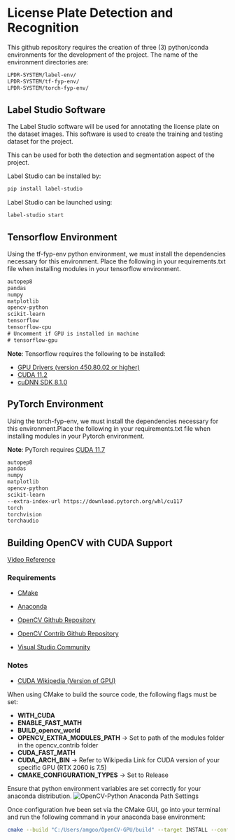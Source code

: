 # License Plate Detection and Recognition

This github repository requires the creation of three (3) python/conda environments for the development of the project.
The name of the environment directories are:

```bash
LPDR-SYSTEM/label-env/
LPDR-SYSTEM/tf-fyp-env/
LPDR-SYSTEM/torch-fyp-env/
```

## Label Studio Software

The Label Studio software will be used for annotating the license plate on the dataset images. This software is used to create the training and testing dataset for the project.

This can be used for both the detection and segmentation aspect of the project.

Label Studio can be installed by:

```bash
pip install label-studio
```

Label Studio can be launched using:

```bash
label-studio start
```

## Tensorflow Environment

Using the tf-fyp-env python environment, we must install the dependencies necessary for this environment. Place the following in your requirements.txt file when installing modules in your tensorflow environment.

```requirements.txt
autopep8
pandas
numpy
matplotlib
opencv-python
scikit-learn
tensorflow
tensorflow-cpu
# Uncomment if GPU is installed in machine
# tensorflow-gpu

```

**Note**: Tensorflow requires the following to be installed:

- [GPU Drivers (version 450.80.02 or higher)](https://www.nvidia.com/download/index.aspx?lang=en-us)
- [CUDA 11.2](https://developer.nvidia.com/cuda-toolkit-archive)
- [cuDNN SDK 8.1.0](https://developer.nvidia.com/cudnn)

## PyTorch Environment

Using the torch-fyp-env, we must install the dependencies necessary for this environment.Place the following in your requirements.txt file when installing modules in your Pytorch environment.

**Note**: PyTorch requires [CUDA 11.7](https://developer.nvidia.com/cuda-toolkit-archive)

```requirements.txt
autopep8
pandas
numpy
matplotlib
opencv-python
scikit-learn
--extra-index-url https://download.pytorch.org/whl/cu117
torch
torchvision
torchaudio
```

## Building OpenCV with CUDA Support

[Video Reference](https://www.youtube.com/watch?v=d8Jx6zO1yw0&t=306s)

### Requirements

- [CMake](https://cmake.org/download/)

- [Anaconda](https://www.anaconda.com/)

- [OpenCV Github Repository](https://github.com/opencv/opencv)

- [OpenCV Contrib Github Repository](https://github.com/opencv/opencv_contrib/tree/4.x)

- [Visual Studio Community](https://visualstudio.microsoft.com/thank-you-downloading-visual-studio/?sku=community&rel=16&utm_medium=microsoft&utm_campaign=download+from+relnotes&utm_content=vs2019ga+button)

### Notes

- [CUDA Wikipedia (Version of GPU)](https://en.wikipedia.org/wiki/CUDA)

When using CMake to build the source code, the following flags must be set:

- **WITH_CUDA**
- **ENABLE_FAST_MATH**
- **BUILD_opencv_world**
- **OPENCV_EXTRA_MODULES_PATH** -> Set to path of the modules folder in the opencv_contrib folder
- **CUDA_FAST_MATH**
- **CUDA_ARCH_BIN** -> Refer to Wikipedia Link for CUDA version of your specific GPU (RTX 2060 is 7.5)
- **CMAKE_CONFIGURATION_TYPES** -> Set to Release

Ensure that python environment variables are set correctly for your anaconda distribution.
![OpenCV-Python Anaconda Path Settings](https://i.postimg.cc/zXgQgQBz/Open-CV-Python-Cmake-Configs.png)

Once configuration hve been set via the CMake GUI, go into your terminal and run the following command in your anaconda base environment:

```bash
cmake --build "C:/Users/amgoo/OpenCV-GPU/build" --target INSTALL --config Release
```
